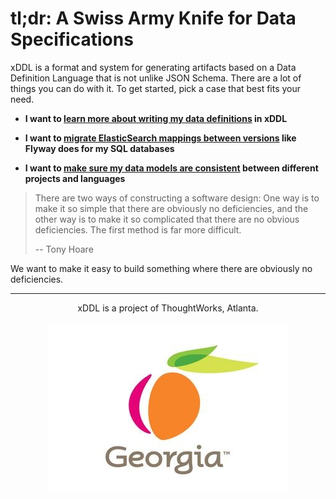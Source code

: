 tl;dr: A Swiss Army Knife for Data Specifications
=================================================


xDDL is a format and system for generating artifacts based on a Data Definition Language that is not unlike JSON Schema.
There are a lot of things you can do with it. To get started, pick a case that best fits your need.


 * **I want to [learn more about writing my data definitions](./specification) in xDDL**
 
 * **I want to [migrate ElasticSearch mappings between versions](./elasticsearch) like Flyway does for my SQL databases**
 
 * **I want to [make sure my data models are consistent](./models) between different projects and languages**


> There are two ways of constructing a software design: One way is to make it so simple that there are obviously no 
> deficiencies, and the other way is to make it so complicated that there are no obvious deficiencies. The first method
> is far more difficult.
>
> -- Tony Hoare

We want to make it easy to build something where there are obviously no deficiencies.

----------
<p align="center">
 xDDL is a project of ThoughtWorks, Atlanta. <br/><br/> <img src="https://github.com/atl-tw/xddl/raw/master/docs/georgia.jpg">
</p>

